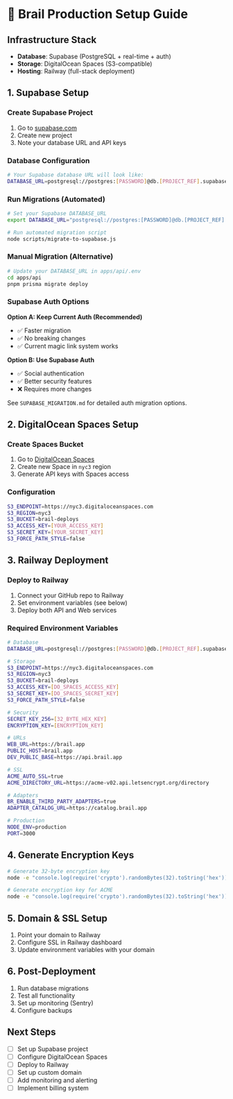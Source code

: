 # 🚀 Brail Production Setup Guide

## Infrastructure Stack
- **Database**: Supabase (PostgreSQL + real-time + auth)
- **Storage**: DigitalOcean Spaces (S3-compatible)
- **Hosting**: Railway (full-stack deployment)

## 1. Supabase Setup

### Create Supabase Project
1. Go to [supabase.com](https://supabase.com)
2. Create new project
3. Note your database URL and API keys

### Database Configuration
```bash
# Your Supabase database URL will look like:
DATABASE_URL=postgresql://postgres:[PASSWORD]@db.[PROJECT_REF].supabase.co:5432/postgres
```

### Run Migrations (Automated)
```bash
# Set your Supabase DATABASE_URL
export DATABASE_URL="postgresql://postgres:[PASSWORD]@db.[PROJECT_REF].supabase.co:5432/postgres"

# Run automated migration script
node scripts/migrate-to-supabase.js
```

### Manual Migration (Alternative)
```bash
# Update your DATABASE_URL in apps/api/.env
cd apps/api
pnpm prisma migrate deploy
```

### Supabase Auth Options

**Option A: Keep Current Auth (Recommended)**
- ✅ Faster migration
- ✅ No breaking changes
- ✅ Current magic link system works

**Option B: Use Supabase Auth**
- ✅ Social authentication
- ✅ Better security features
- ❌ Requires more changes

See `SUPABASE_MIGRATION.md` for detailed auth migration options.

## 2. DigitalOcean Spaces Setup

### Create Spaces Bucket
1. Go to [DigitalOcean Spaces](https://cloud.digitalocean.com/spaces)
2. Create new Space in `nyc3` region
3. Generate API keys with Spaces access

### Configuration
```bash
S3_ENDPOINT=https://nyc3.digitaloceanspaces.com
S3_REGION=nyc3
S3_BUCKET=brail-deploys
S3_ACCESS_KEY=[YOUR_ACCESS_KEY]
S3_SECRET_KEY=[YOUR_SECRET_KEY]
S3_FORCE_PATH_STYLE=false
```

## 3. Railway Deployment

### Deploy to Railway
1. Connect your GitHub repo to Railway
2. Set environment variables (see below)
3. Deploy both API and Web services

### Required Environment Variables
```bash
# Database
DATABASE_URL=postgresql://postgres:[PASSWORD]@db.[PROJECT_REF].supabase.co:5432/postgres

# Storage
S3_ENDPOINT=https://nyc3.digitaloceanspaces.com
S3_REGION=nyc3
S3_BUCKET=brail-deploys
S3_ACCESS_KEY=[DO_SPACES_ACCESS_KEY]
S3_SECRET_KEY=[DO_SPACES_SECRET_KEY]
S3_FORCE_PATH_STYLE=false

# Security
SECRET_KEY_256=[32_BYTE_HEX_KEY]
ENCRYPTION_KEY=[ENCRYPTION_KEY]

# URLs
WEB_URL=https://brail.app
PUBLIC_HOST=brail.app
DEV_PUBLIC_BASE=https://api.brail.app

# SSL
ACME_AUTO_SSL=true
ACME_DIRECTORY_URL=https://acme-v02.api.letsencrypt.org/directory

# Adapters
BR_ENABLE_THIRD_PARTY_ADAPTERS=true
ADAPTER_CATALOG_URL=https://catalog.brail.app

# Production
NODE_ENV=production
PORT=3000
```

## 4. Generate Encryption Keys

```bash
# Generate 32-byte encryption key
node -e "console.log(require('crypto').randomBytes(32).toString('hex'))"

# Generate encryption key for ACME
node -e "console.log(require('crypto').randomBytes(32).toString('hex'))"
```

## 5. Domain & SSL Setup

1. Point your domain to Railway
2. Configure SSL in Railway dashboard
3. Update environment variables with your domain

## 6. Post-Deployment

1. Run database migrations
2. Test all functionality
3. Set up monitoring (Sentry)
4. Configure backups

## Next Steps

- [ ] Set up Supabase project
- [ ] Configure DigitalOcean Spaces
- [ ] Deploy to Railway
- [ ] Set up custom domain
- [ ] Add monitoring and alerting
- [ ] Implement billing system
